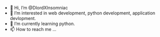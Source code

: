 - 👋 Hi, I’m @DlordXInsomniac
- 👀 I’m interested in web development, python development, application devlopment.
- 🌱 I’m currently learning python. 
- 📫 How to reach me ...

<!---
DlordXInsomniac/DlordXInsomniac is a ✨ special ✨ repository because its `README.md` (this file) appears on your GitHub profile.
You can click the Preview link to take a look at your changes.
--->
